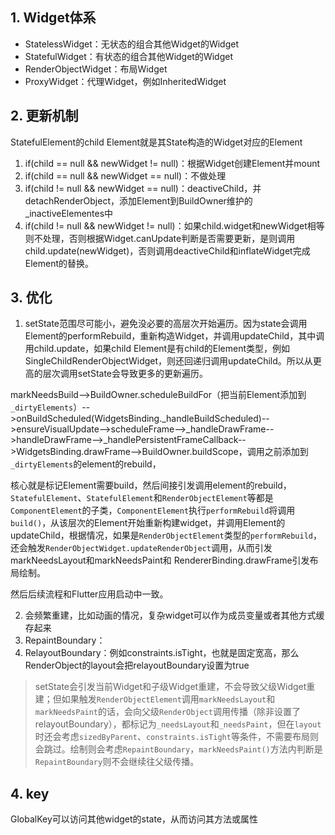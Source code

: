 ## 1. Widget体系
* StatelessWidget：无状态的组合其他Widget的Widget
* StatefulWidget：有状态的组合其他Widget的Widget
* RenderObjectWidget：布局Widget
* ProxyWidget：代理Widget，例如InheritedWidget

## 2. 更新机制
StatefulElement的child Element就是其State构造的Widget对应的Element

1. if(child == null && newWidget != null)：根据Widget创建Element并mount
2. if(child == null && newWidget == null)：不做处理
3. if(child != null && newWidget == null)：deactiveChild，并detachRenderObject，添加Element到BuildOwner维护的_inactiveElementes中
4. if(child != null && newWidget != null)：如果child.widget和newWidget相等则不处理，否则根据Widget.canUpdate判断是否需要更新，是则调用child.update(newWidget)，否则调用deactiveChild和inflateWidget完成Element的替换。

## 3. 优化
1. setState范围尽可能小，避免没必要的高层次开始遍历。因为state会调用Element的performRebuild，重新构造Widget，并调用updateChild，其中调用child.update，如果child Element是有child的Element类型，例如SingleChildRenderObjectWidget，则还回递归调用updateChild。所以从更高的层次调用setState会导致更多的更新遍历。

markNeedsBuild-->BuildOwner.scheduleBuildFor（把当前Element添加到`_dirtyElements`）-->onBuildScheduled(WidgetsBinding._handleBuildScheduled)-->ensureVisualUpdate-->scheduleFrame-->_handleDrawFrame-->handleDrawFrame-->_handlePersistentFrameCallback-->WidgetsBinding.drawFrame-->BuildOwner.buildScope，调用之前添加到`_dirtyElements`的element的rebuild，


核心就是标记Element需要build，然后间接引发调用element的rebuild，`StatefulElement`、`StatefulElement`和`RenderObjectElement`等都是`ComponentElement`的子类，`ComponentElement`执行`performRebuild`将调用`build()`，从该层次的Element开始重新构建widget，并调用Element的updateChild，根据情况，如果是`RenderObjectElement`类型的`performRebuild`，还会触发`RenderObjectWidget.updateRenderObject`调用，从而引发markNeedsLayout和markNeedsPaint和 RendererBinding.drawFrame引发布局绘制。

然后后续流程和Flutter应用启动中一致。

2. 会频繁重建，比如动画的情况，复杂widget可以作为成员变量或者其他方式缓存起来
3. RepaintBoundary：
4. RelayoutBoundary：例如constraints.isTight，也就是固定宽高，那么RenderObject的layout会把relayoutBoundary设置为true

> setState会引发当前Widget和子级Widget重建，不会导致父级Widget重建；但如果触发`RenderObjectElement`调用`markNeedsLayout`和`markNeedsPaint`的话，会向父级`RenderObject`调用传播（除非设置了relayoutBoundary），都标记为`_needsLayout`和`_needsPaint`，但在`layout`时还会考虑`sizedByParent`、`constraints.isTight`等条件，不需要布局则会跳过。绘制则会考虑`RepaintBoundary`，`markNeedsPaint()`方法内判断是`RepaintBoundary`则不会继续往父级传播。

## 4. key
GlobalKey可以访问其他widget的state，从而访问其方法或属性
